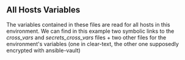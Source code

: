 All Hosts Variables
-------------------

The variables contained in these files are read for all hosts in this environment. We can find in this example two symbolic links to the *cross_vars* and *secrets_cross_vars* files + two other files for the environment's variables (one in clear-text, the other one supposedly encrypted with ansible-vault)
